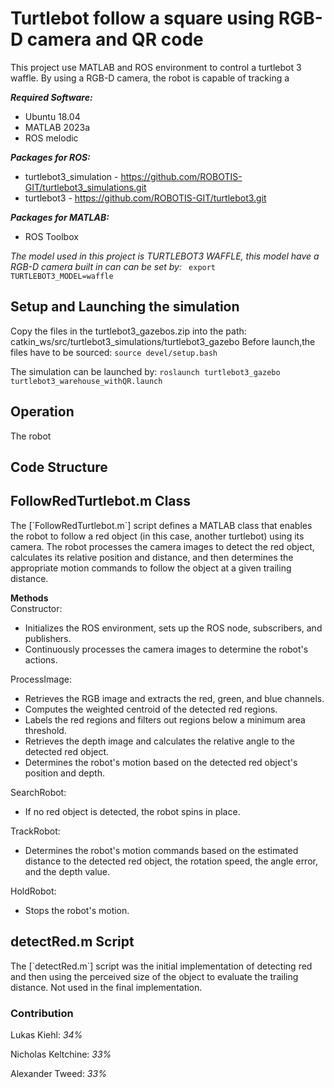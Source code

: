 # Turtlebot follow a square using RGB-D camera and QR code

This project use MATLAB and ROS environment to control a turtlebot 3 waffle. By using a RGB-D camera, the robot is capable of tracking a 

<b> <i>Required Software: </i></b>
- Ubuntu 18.04
- MATLAB 2023a
- ROS melodic

<b> <i>Packages for ROS: </i></b>
  - turtlebot3_simulation -  https://github.com/ROBOTIS-GIT/turtlebot3_simulations.git
  - turtlebot3 - https://github.com/ROBOTIS-GIT/turtlebot3.git

<b> <i>Packages for MATLAB: </i></b>
  - ROS Toolbox

<i>The model used in this project is TURTLEBOT3 WAFFLE, this model have a RGB-D camera built in can can be set by: </i>
<code> export TURTLEBOT3_MODEL=waffle </code>

<h2><b>Setup and Launching the simulation</b></h2>
Copy the files in the turtlebot3_gazebos.zip into the path: catkin_ws/src/turtlebot3_simulations/turtlebot3_gazebo
Before launch,the files have to be sourced:
<code>source devel/setup.bash</code>

The simulation can be launched by:
<code>roslaunch turtlebot3_gazebo turtlebot3_warehouse_withQR.launch</code>
<h2><b> Operation </b></h2> 
The robot 


## Code Structure
<h2><b>FollowRedTurtlebot.m Class</b></h2>
The [`FollowRedTurtlebot.m`] script defines a MATLAB class that enables the robot to follow a red object (in this case, another turtlebot) using its camera. The robot processes the camera images to detect the red object, calculates its relative position and distance, and then determines the appropriate motion commands to follow the object at a given trailing distance.

<b>Methods</b>
<br>Constructor:
- Initializes the ROS environment, sets up the ROS node, subscribers, and publishers.
- Continuously processes the camera images to determine the robot's actions.

ProcessImage:
- Retrieves the RGB image and extracts the red, green, and blue channels.
- Computes the weighted centroid of the detected red regions.
- Labels the red regions and filters out regions below a minimum area threshold.
- Retrieves the depth image and calculates the relative angle to the detected red object.
- Determines the robot's motion based on the detected red object's position and depth.

SearchRobot:
- If no red object is detected, the robot spins in place.

TrackRobot:
- Determines the robot's motion commands based on the estimated distance to the detected red object, the rotation speed, the angle error, and the depth value.

HoldRobot:
- Stops the robot's motion.

<h2><b>detectRed.m Script</b></h2>
The [`detectRed.m`] script was the initial implementation of detecting red and then using the perceived size of the object to evaluate the trailing distance. Not used in the final implementation.



### Contribution
Lukas Kiehl: *34%*

Nicholas Keltchine: *33%*

Alexander Tweed: *33%*
